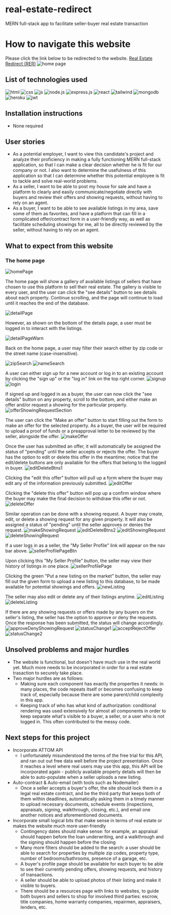 # real-estate-redirect
MERN full-stack app to facilitate seller-buyer real estate transaction

# How to navigate this website

Please click the link below to be redirected to the website.
[Real Estate Redirect (RER)](https://real-estate-redirect-b5a52228fa63.herokuapp.com)
![home page](README-screenshots/Screenshot%202024-03-05%20at%2017.47.42.png)

## List of technologies used
![html](https://img.shields.io/badge/HTML-239120?style=for-the-badge&logo=html5&logoColor=white)
![css](https://img.shields.io/badge/CSS-239120?&style=for-the-badge&logo=css3&logoColor=white)
![js](https://img.shields.io/badge/JavaScript-F7DF1E?style=for-the-badge&logo=javascript&logoColor=black)
![node.js](https://img.shields.io/badge/Node.js-43853D?style=for-the-badge&logo=node.js&logoColor=white)
![express.js](https://img.shields.io/badge/Express.js-404D59?style=for-the-badge)
![react](https://img.shields.io/badge/React-20232A?style=for-the-badge&logo=react&logoColor=61DAFB)
![tailwind](https://img.shields.io/badge/Tailwind_CSS-38B2AC?style=for-the-badge&logo=tailwind-css&logoColor=white)
![mongodb](https://img.shields.io/badge/MongoDB-4EA94B?style=for-the-badge&logo=mongodb&logoColor=white)
![heroku](https://img.shields.io/badge/Heroku-430098?style=for-the-badge&logo=heroku&logoColor=white)
![jwt](https://img.shields.io/badge/json%20web%20tokens-323330?style=for-the-badge&logo=json-web-tokens&logoColor=pink)

## Installation instructions
- None required

## User stories
- As a potential employer, I want to view this candidate's project and analyze their proficiency in making a fully functioning MERN full-stack application, so that I can make a clear decision whether he is fit for our company or not. I also want to determine the usefulness of this application so that I can determine whether this potential employee is fit to tackle and solve real-world problems.
- As a seller, I want to be able to post my house for sale and have a platform to clearly and easily communicate/negotiate directly with buyers and review their offers and showing requests, without having to rely on an agent.
- As a buyer, I want to be able to see available listings in my area, save some of them as favorites, and have a platform that can fill in a complicated offer/contract form in a user-friendly way, as well as facilitate scheduling showings for me, all to be directly reviewed by the seller, without having to rely on an agent.

## What to expect from this website

### The home page
![homePage](README-screenshots/Screenshot%202024-03-05%20at%2017.47.42.png)

The home page will show a gallery of available listings of sellers that have chosen to use this platform to sell their real estate. The gallery is visible to every user, and the user can click the "see details" button to see details about each property. Continue scrolling, and the page will continue to load until it reaches the end of the database.

![detailPage](README-screenshots/Screenshot%202024-03-05%20at%2017.48.03.png)

However, as shown on the bottom of the details page, a user must be logged in to interact with the listings.

![detailPageWarn](README-screenshots/Screenshot%202024-03-05%20at%2017.48.12.png)

Back on the home page, a user may filter their search either by zip code or the street name (case-insensitive).

![zipSearch](README-screenshots/Screenshot%202024-03-05%20at%2017.50.23.png)
![nameSearch](README-screenshots/Screenshot%202024-03-05%20at%2017.50.43.png)

A user can either sign up for a new account or log in to an existing account by clicking the "sign up" or the "log in" link on the top right corner.
![signup](README-screenshots/Screenshot%202024-03-05%20at%2017.51.26.png)
![login](README-screenshots/Screenshot%202024-03-05%20at%2017.51.47.png)

If signed up and logged in as a buyer, the user can now click the "see details" button on any property, scroll to the bottom, and either make an offer and/or request a showing for the particular property.
![offerShowingRequestSection](README-screenshots/Screenshot%202024-03-05%20at%2017.52.31.png)

The user can click the "Make an offer" button to start filling out the form to make an offer for the selected property. As a buyer, the user will be required to upload a proof of funds or a preapproval letter to be reviewed by the seller, alongside the offer.
![makeOffer](README-screenshots/Screenshot%202024-03-05%20at%2017.53.15.png)

Once the user has submitted an offer, it will automatically be assigned the status of "pending" until the seller accepts or rejects the offer. The buyer has the option to edit or delete this offer in the meantime; notice that the edit/delete buttons are only available for the offers that belong to the logged in buyer.
![editDeleteBtns1](README-screenshots/Screenshot%202024-03-05%20at%2017.53.48.png)

Clicking the "edit this offer" button will pull up a form where the buyer may edit any of the information previously submitted.
![editOffer](README-screenshots/Screenshot%202024-03-05%20at%2017.54.06.png)

Clicking the "delete this offer" button will pop up a confirm window where the buyer may make the final decision to withdraw this offer or not.
![deleteOffer](README-screenshots/Screenshot%202024-03-05%20at%2017.54.20.png)

Similar operation can be done with a showing request. A buyer may create, edit, or delete a showing request for any given property. It will also be assigned a status of "pending" until the seller approves or denies the request.
![makeShowingRequest](README-screenshots/Screenshot%202024-03-05%20at%2017.54.41.png)
![editDeleteBtns2](README-screenshots/Screenshot%202024-03-05%20at%2017.55.02.png)
![editShowingRequest](README-screenshots/Screenshot%202024-03-05%20at%2017.55.16.png)
![deleteShowingRequest](README-screenshots/Screenshot%202024-03-05%20at%2017.55.22.png)

If a user logs in as a seller, the "My Seller Profile" link will appear on the nav bar above.
![sellerProfilePageBtn](README-screenshots/Screenshot%202024-03-05%20at%2017.56.08.png)

Upon clicking this "My Seller Profile" button, the seller may view their history of listings in one place. 
![sellerProfilePage](README-screenshots/Screenshot%202024-03-05%20at%2017.56.46.png)

Clicking the green "Put a new listing on the market" button, the seller may fill out the given form to upload a new listing to this database, to be made available for potential showings and offers.
![newListing](README-screenshots/Screenshot%202024-03-05%20at%2017.57.00.png)

The seller may also edit or delete any of their listings anytime.
![editListing](README-screenshots/Screenshot%202024-03-05%20at%2017.57.20.png)
![deleteListing](README-screenshots/Screenshot%202024-03-05%20at%2017.57.32.png)

If there are any showing requests or offers made by any buyers on the seller's listing, the seller has the option to approve or deny the requests. Once the response has been submitted, the status will change accordingly.
![approveDenyShowingRequest](README-screenshots/Screenshot%202024-03-05%20at%2017.58.22.png)
![statusChange1](README-screenshots/Screenshot%202024-03-05%20at%2017.58.13.png)
![acceptRejectOffer](README-screenshots/Screenshot%202024-03-05%20at%2017.59.42.png)
![statusChange2](README-screenshots/Screenshot%202024-03-05%20at%2017.59.52.png)

## Unsolved problems and major hurdles
- The website is functional, but doesn't have much use in the real world yet. Much more needs to be incorporated in order for a real estate trasaction to securely take place.
- Two major hurdles are as follows:
    - Making sure each component has exactly the properties it needs: in many places, the code repeats itself or becomes confusing to keep track of, especially because there are some parent/child complexity in this app.
    - Keeping track of who has what kind of authorization: conditional rendering was used extensively for almost all components in order to keep separate what's visible to a buyer, a seller, or a user who is not logged in. This often contributed to the messy code.

## Next steps for this project
- Incorporate ATTOM API
    - I unfortunately misunderstood the terms of the free trial for this API, and ran out out free data well before the project presentation. Once it reaches a level where real users may use this app, this API will be incorporated again - publicly available property details will then be able to auto-populate when a seller uploads a new listing.
- Auto-contract & Auto-email (with tools such as Nodemailer)
    - Once a seller accepts a buyer's offer, the site should lock them in a legal real estate contract, and be the third party that keeps both of them within deadlines, automatically asking them in a timely manner to upload necessary documents, schedule events (inspections, appraisals, signing, walkthrough, closing, etc.), and email one another notices and aforementioned documents.
- Incorporate small logical bits that make sense in terms of real estate or makes the website much more user-friendly
    - Contingency dates should make sense: for example, an appraisal should happen before the loan underwriting, and a walkthrough and the signing should happen before the closing
    - Many more filters should be added to the search: a user should be able to search for properties by multiple zip codes, property type, number of bedrooms/bathrooms, presence of a garage, etc.
    - A buyer's profile page should be available for each buyer to be able to see their currently pending offers, showing requests, and history of transactions.
    - A seller should be able to upload photos of their listing and make it visible to buyers.
    - There should be a resources page with links to websites, to guide both buyers and sellers to shop for involved third parties: escrow, title companies, home warranty companies, repairmen, appraisers, lenders, etc.